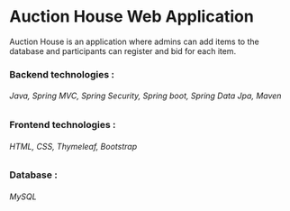 # Auction House Web Application

Auction House is an application where admins can add items to the database 
and participants can register and bid for each item.

### Backend technologies :

###### Java, Spring MVC, Spring Security, Spring boot, Spring Data Jpa, Maven

### Frontend technologies :

###### HTML, CSS, Thymeleaf, Bootstrap

### Database :

###### MySQL




